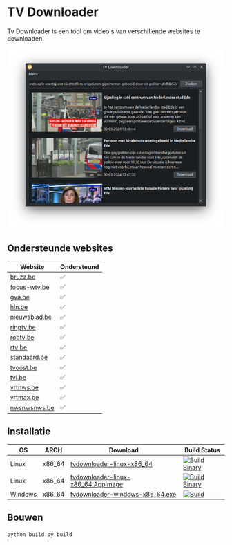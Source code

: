 # TV Downloader

Tv Downloader is een tool om video's van verschillende websites te downloaden.

![app](data/screenshots/main.png)

## Ondersteunde websites

| Website | Ondersteund |
| ------- | --------- |
|[bruzz.be](https://bruzz.be)|✅|
|[focus-wtv.be](https://focus-wtv.be)|✅|
|[gva.be](https://gva.be)|✅|
|[hln.be](https://hln.be)|✅|
|[nieuwsblad.be](https://nieuwsblad.be)|✅|
|[ringtv.be](https://ringtv.be)|✅|
|[robtv.be](https://robtv.be)|✅|
|[rtv.be](https://rtv.be)|✅|
|[standaard.be](https://standaard.be)|✅|
|[tvoost.be](https://tvoost.be)|✅|
|[tvl.be](https://tvl.be)|✅|
|[vrtnws.be](https://vrtnws.be)|✅|
|[vrtmax.be](https://vrtmax.be)|✅|
|[nwsnwsnws.be](https://nwsnwsnws.be)|✅|

## Installatie

| OS | ARCH | Download | Build Status |
| -- | ---- | -------- | ------------ |
| Linux | x86_64 | [tvdownloader-linux-x86_64](https://github.com/quintenvandamme/tv_downloader/releases/download/continious-build/tvdownloader-Linux-x86_64) | [![Build Binary](https://github.com/quintenvandamme/tv_downloader/actions/workflows/build.yml/badge.svg?branch=main)](https://github.com/quintenvandamme/tv_downloader/actions/workflows/build.yml) |s
| Linux | x86_64 | [tvdownloader-linux-x86_64.AppImage](https://github.com/quintenvandamme/tv_downloader/releases/download/continious-build/tvdownloader-Linux-x86_64.AppImage) | [![Build Binary](https://github.com/quintenvandamme/tv_downloader/actions/workflows/build.yml/badge.svg?branch=main)](https://github.com/quintenvandamme/tv_downloader/actions/workflows/build.yml) |
| Windows | x86_64 | [tvdownloader-windows-x86_64.exe](https://github.com/quintenvandamme/tv_downloader/releases/download/continious-build/tvdownloader-windows-x86_64.exe) |[![Build](https://github.com/quintenvandamme/tv_downloader/actions/workflows/build.yml/badge.svg)](https://github.com/quintenvandamme/tv_downloader/actions/workflows/build.yml)|

## Bouwen

```sh
python build.py build
```
